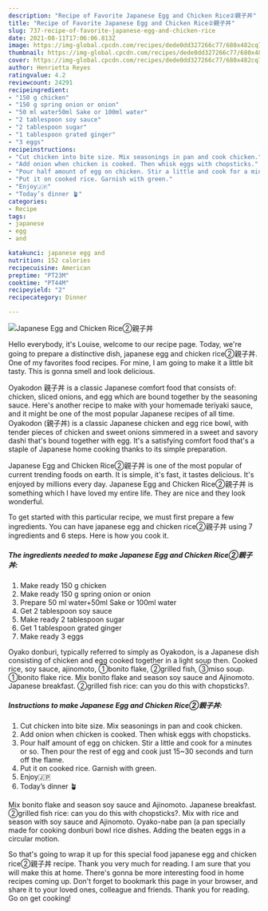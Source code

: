 ```yaml
---
description: "Recipe of Favorite Japanese Egg and Chicken Rice②親子丼"
title: "Recipe of Favorite Japanese Egg and Chicken Rice②親子丼"
slug: 737-recipe-of-favorite-japanese-egg-and-chicken-rice
date: 2021-08-11T17:06:06.813Z
image: https://img-global.cpcdn.com/recipes/dede0dd327266c77/680x482cq70/japanese-egg-and-chicken-rice親子丼-recipe-main-photo.jpg
thumbnail: https://img-global.cpcdn.com/recipes/dede0dd327266c77/680x482cq70/japanese-egg-and-chicken-rice親子丼-recipe-main-photo.jpg
cover: https://img-global.cpcdn.com/recipes/dede0dd327266c77/680x482cq70/japanese-egg-and-chicken-rice親子丼-recipe-main-photo.jpg
author: Henrietta Reyes
ratingvalue: 4.2
reviewcount: 24291
recipeingredient:
- "150 g chicken"
- "150 g spring onion or onion"
- "50 ml water50ml Sake or 100ml water"
- "2 tablespoon soy sauce"
- "2 tablespoon sugar"
- "1 tablespoon grated ginger"
- "3 eggs"
recipeinstructions:
- "Cut chicken into bite size. Mix seasonings in pan and cook chicken."
- "Add onion when chicken is cooked. Then whisk eggs with chopsticks."
- "Pour half amount of egg on chicken. Stir a little and cook for a minutes or so. Then pour the rest of egg and cook just 15~30 seconds and turn off the flame."
- "Put it on cooked rice. Garnish with green."
- "Enjoy🇯🇵"
- "Today’s dinner 🪴"
categories:
- Recipe
tags:
- japanese
- egg
- and

katakunci: japanese egg and 
nutrition: 152 calories
recipecuisine: American
preptime: "PT23M"
cooktime: "PT44M"
recipeyield: "2"
recipecategory: Dinner

---
```



![Japanese Egg and Chicken Rice②親子丼](https://img-global.cpcdn.com/recipes/dede0dd327266c77/680x482cq70/japanese-egg-and-chicken-rice親子丼-recipe-main-photo.jpg)

Hello everybody, it's Louise, welcome to our recipe page. Today, we're going to prepare a distinctive dish, japanese egg and chicken rice②親子丼. One of my favorites food recipes. For mine, I am going to make it a little bit tasty. This is gonna smell and look delicious.

Oyakodon 親子丼 is a classic Japanese comfort food that consists of: chicken, sliced onions, and egg which are bound together by the seasoning sauce. Here&#39;s another recipe to make with your homemade teriyaki sauce, and it might be one of the most popular Japanese recipes of all time. Oyakodon (親子丼) is a classic Japanese chicken and egg rice bowl, with tender pieces of chicken and sweet onions simmered in a sweet and savory dashi that&#39;s bound together with egg. It&#39;s a satisfying comfort food that&#39;s a staple of Japanese home cooking thanks to its simple preparation.

Japanese Egg and Chicken Rice②親子丼 is one of the most popular of current trending foods on earth. It is simple, it's fast, it tastes delicious. It's enjoyed by millions every day. Japanese Egg and Chicken Rice②親子丼 is something which I have loved my entire life. They are nice and they look wonderful.


To get started with this particular recipe, we must first prepare a few ingredients. You can have japanese egg and chicken rice②親子丼 using 7 ingredients and 6 steps. Here is how you cook it.

<!--inarticleads1-->

##### The ingredients needed to make Japanese Egg and Chicken Rice②親子丼:

1. Make ready 150 g chicken
1. Make ready 150 g spring onion or onion
1. Prepare 50 ml water+50ml Sake or 100ml water
1. Get 2 tablespoon soy sauce
1. Make ready 2 tablespoon sugar
1. Get 1 tablespoon grated ginger
1. Make ready 3 eggs


Oyako donburi, typically referred to simply as Oyakodon, is a Japanese dish consisting of chicken and egg cooked together in a light soup then. Cooked rice, soy sauce, ajinomoto, ①bonito flake, ②grilled fish, ③miso soup. ①bonito flake rice. Mix bonito flake and season soy sauce and Ajinomoto. Japanese breakfast. ②grilled fish rice: can you do this with chopsticks?. 

<!--inarticleads2-->

##### Instructions to make Japanese Egg and Chicken Rice②親子丼:

1. Cut chicken into bite size. Mix seasonings in pan and cook chicken.
1. Add onion when chicken is cooked. Then whisk eggs with chopsticks.
1. Pour half amount of egg on chicken. Stir a little and cook for a minutes or so. Then pour the rest of egg and cook just 15~30 seconds and turn off the flame.
1. Put it on cooked rice. Garnish with green.
1. Enjoy🇯🇵
1. Today’s dinner 🪴


Mix bonito flake and season soy sauce and Ajinomoto. Japanese breakfast. ②grilled fish rice: can you do this with chopsticks?. Mix with rice and season with soy sauce and Ajinomoto. Oyako-nabe pan (a pan specially made for cooking donburi bowl rice dishes. Adding the beaten eggs in a circular motion. 

So that's going to wrap it up for this special food japanese egg and chicken rice②親子丼 recipe. Thank you very much for reading. I am sure that you will make this at home. There's gonna be more interesting food in home recipes coming up. Don't forget to bookmark this page in your browser, and share it to your loved ones, colleague and friends. Thank you for reading. Go on get cooking!
